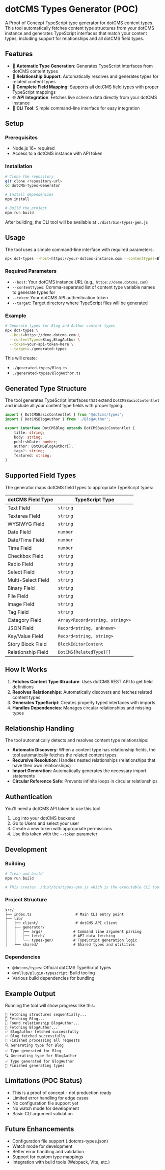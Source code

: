 # dotCMS Types Generator (POC)

A Proof of Concept TypeScript type generator for dotCMS content types. This tool automatically fetches content type structures from your dotCMS instance and generates TypeScript interfaces that match your content types, including support for relationships and all dotCMS field types.

## Features

-   🚀 **Automatic Type Generation**: Generates TypeScript interfaces from dotCMS content types
-   🔗 **Relationship Support**: Automatically resolves and generates types for related content types
-   📝 **Complete Field Mapping**: Supports all dotCMS field types with proper TypeScript mappings
-   🌐 **API Integration**: Fetches live schema data directly from your dotCMS instance
-   🎯 **CLI Tool**: Simple command-line interface for easy integration

## Setup

### Prerequisites

-   Node.js 16+ required
-   Access to a dotCMS instance with API token

### Installation

```bash
# Clone the repository
git clone <repository-url>
cd dotCMS-Types-Generator

# Install dependencies
npm install

# Build the project
npm run build
```

After building, the CLI tool will be available at `./dist/bin/types-gen.js`

## Usage

The tool uses a simple command-line interface with required parameters:

```bash
npx dot-types --host=https://your-dotcms-instance.com --contentTypes=Blog,Author,Category --token=your-api-token --target=./src/types
```

### Required Parameters

-   `--host`: Your dotCMS instance URL (e.g., `https://demo.dotcms.com`)
-   `--contentTypes`: Comma-separated list of content type variable names to generate types for
-   `--token`: Your dotCMS API authentication token
-   `--target`: Target directory where TypeScript files will be generated

### Example

```bash
# Generate types for Blog and Author content types
npx dot-types \
  --host=https://demo.dotcms.com \
  --contentTypes=Blog,BlogAuthor \
  --token=your-api-token-here \
  --target=./generated-types
```

This will create:

-   `./generated-types/Blog.ts`
-   `./generated-types/BlogAuthor.ts`

## Generated Type Structure

The tool generates TypeScript interfaces that extend `DotCMSBasicContentlet` and include all your content type fields with proper typing:

```typescript
import { DotCMSBasicContentlet } from '@dotcms/types';
import { DotCMSBlogAuthor } from './BlogAuthor';

export interface DotCMSBlog extends DotCMSBasicContentlet {
    title: string;
    body: string;
    publishDate: number;
    author: DotCMSBlogAuthor[];
    tags?: string;
    featured: string;
}
```

## Supported Field Types

The generator maps dotCMS field types to appropriate TypeScript types:

| dotCMS Field Type  | TypeScript Type                 |
| ------------------ | ------------------------------- |
| Text Field         | `string`                        |
| Textarea Field     | `string`                        |
| WYSIWYG Field      | `string`                        |
| Date Field         | `number`                        |
| Date/Time Field    | `number`                        |
| Time Field         | `number`                        |
| Checkbox Field     | `string`                        |
| Radio Field        | `string`                        |
| Select Field       | `string`                        |
| Multi-Select Field | `string`                        |
| Binary Field       | `string`                        |
| File Field         | `string`                        |
| Image Field        | `string`                        |
| Tag Field          | `string`                        |
| Category Field     | `Array<Record<string, string>>` |
| JSON Field         | `Record<string, unknown>`       |
| Key/Value Field    | `Record<string, string>`        |
| Story Block Field  | `BlockEditorContent`            |
| Relationship Field | `DotCMS{RelatedType}[]`         |

## How It Works

1. **Fetches Content Type Structure**: Uses dotCMS REST API to get field definitions
2. **Resolves Relationships**: Automatically discovers and fetches related content types
3. **Generates TypeScript**: Creates properly typed interfaces with imports
4. **Handles Dependencies**: Manages circular relationships and missing types

## Relationship Handling

The tool automatically detects and resolves content type relationships:

-   **Automatic Discovery**: When a content type has relationship fields, the tool automatically fetches the related content types
-   **Recursive Resolution**: Handles nested relationships (relationships that have their own relationships)
-   **Import Generation**: Automatically generates the necessary import statements
-   **Circular Reference Safe**: Prevents infinite loops in circular relationships

## Authentication

You'll need a dotCMS API token to use this tool:

1. Log into your dotCMS backend
2. Go to Users and select your user
3. Create a new token with appropriate permissions
4. Use this token with the `--token` parameter

## Development

### Building

```bash
# Clean and build
npm run build

# This creates ./dist/bin/types-gen.js which is the executable CLI tool
```

### Project Structure

```
src/
├── index.ts                    # Main CLI entry point
├── lib/
│   ├── client/                 # dotCMS API client
│   ├── generator/
│   │   ├── args/              # Command line argument parsing
│   │   ├── fetch/             # API data fetching
│   │   └── types-gen/         # TypeScript generation logic
│   └── shared/                # Shared types and utilities
```

### Dependencies

-   `@dotcms/types`: Official dotCMS TypeScript types
-   `@rollup/plugin-typescript`: Build tooling
-   Various build dependencies for bundling

## Example Output

Running the tool will show progress like this:

```
🚀 Fetching structures sequentially...
📡 Fetching Blog...
🔗 Found relationship BlogAuthor...
📡 Fetching BlogAuthor...
✅ BlogAuthor fetched successfully
✅ Blog fetched successfully
🏁 Finished processing all requests
🔍 Generating type for Blog
✅ Type generated for Blog
🔍 Generating type for BlogAuthor
✅ Type generated for BlogAuthor
🏁 Finished generating types
```

## Limitations (POC Status)

-   This is a proof of concept - not production ready
-   Limited error handling for edge cases
-   No configuration file support yet
-   No watch mode for development
-   Basic CLI argument validation

## Future Enhancements

-   Configuration file support (.dotcms-types.json)
-   Watch mode for development
-   Better error handling and validation
-   Support for custom type mappings
-   Integration with build tools (Webpack, Vite, etc.)
